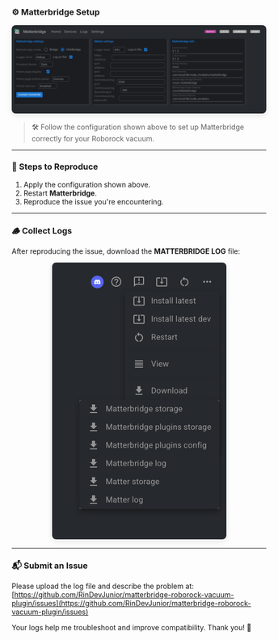 ### ⚙️ Matterbridge Setup

<div align="center">
  <img src="./screenshot/IMG_6.PNG" alt="Matterbridge Configuration Screenshot" style="border-radius: 8px; max-width: 100%; box-shadow: 0 4px 12px rgba(0,0,0,0.1);" />
</div>

> 🛠️ Follow the configuration shown above to set up Matterbridge correctly for your Roborock vacuum.

---

### 🔄 Steps to Reproduce

1. Apply the configuration shown above.  
2. Restart **Matterbridge**.  
3. Reproduce the issue you're encountering.

---

### 🪵 Collect Logs

After reproducing the issue, download the **MATTERBRIDGE LOG** file:

<div align="center">
  <img src="./screenshot/IMG_7.PNG" alt="Download Matterbridge Log Screenshot" style="border-radius: 8px; max-width: 100%; box-shadow: 0 4px 12px rgba(0,0,0,0.1);" />
</div>

---

### 📬 Submit an Issue

Please upload the log file and describe the problem at:  
[https://github.com/RinDevJunior/matterbridge-roborock-vacuum-plugin/issues](https://github.com/RinDevJunior/matterbridge-roborock-vacuum-plugin/issues)

Your logs help me troubleshoot and improve compatibility. Thank you! 🙏